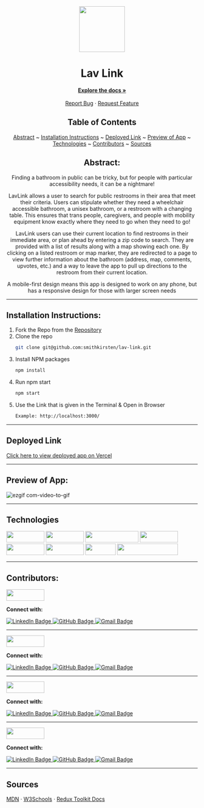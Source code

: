<div align="center">

<img src="https://user-images.githubusercontent.com/113261334/221386582-8a049597-9571-49ce-b800-ce30b7f3bd69.png" width="120" height="120">
  
# Lav Link
  

</div>

  <p align="center">
    <a href="https://github.com/smithkirsten/lav-link"><strong>Explore the docs »</strong></a>
    <br />
    <br />
    <a href="https://github.com/smithkirsten/lav-link/issues">Report Bug</a>
    ·
    <a href="https://github.com/smithkirsten/lav-link/issues">Request Feature</a>
  </p>

</div>

<div align="center">

## Table of Contents

[Abstract](#abstract) ~
[Installation Instructions](#installation-instructions) ~
[Deployed Link](#deployed-link) ~
[Preview of App](#preview-of-app) ~
[Technologies](#technologies) ~
[Contributors](#contributors) ~
[Sources](#sources)

</div>

<div align="center">

## Abstract:

[//]: <> (Briefly describe what you built and its features. What problem is the app solving? How does this application solve that problem?)

Finding a bathroom in public can be tricky, but for people with particular accessibility needs, it can be a nightmare!

LavLink allows a user to search for public restrooms in their area that meet their criteria. Users can stipulate whether they need a wheelchair accessible bathroom, a unisex bathroom, or a restroom with a changing table. This ensures that trans people, caregivers, and people with mobility equipment know exactly where they need to go when they need to go!

LavLink users can use their current location to find restrooms in their immediate area, or plan ahead by entering a zip code to search. They are provided with a list of results along with a map showing each one. By clicking on a listed restroom or map marker, they are redirected to a page to view further information about the bathroom (address, map, comments, upvotes, etc.) and a way to leave the app to pull up directions to the restroom from their current location.

A mobile-first design means this app is designed to work on any phone, but has a responsive design for those with larger screen needs

 
  
</div>

---

## Installation Instructions:

[//]: <> (What steps does a person have to take to get your app cloned down and running?)

1. Fork the Repo from the [Repository](https://github.com/smithkirsten/lav-link)
2. Clone the repo
   ```sh
   git clone git@github.com:smithkirsten/lav-link.git
   ```
3. Install NPM packages
   ```sh
   npm install
   ```
4. Run npm start
   ```sh
   npm start
   ```
5. Use the Link that is given in the Terminal & Open in Browser
   ```sh
   Example: http://localhost:3000/
   ```

---
  
## Deployed Link

[Click here to view deployed app on Vercel](https://lav-link-smithkirsten.vercel.app/)

---

## Preview of App:
[//]: <> (Provide ONE gif or screenshot of your application - choose the "coolest" piece of functionality to show off.)

 
 ![ezgif com-video-to-gif](https://user-images.githubusercontent.com/113261334/221386610-b01bd089-a587-49bf-bd4d-c2ef6916606f.gif)


  

---

## Technologies

<div>
  <img src="https://img.shields.io/badge/-react-333333?logo=react&style=for-the-badge" width="100" height="30"/>
  <img src="https://img.shields.io/badge/-redux-593d88?logo=redux&style=for-the-badge" width="100" height="30"/>  
  <img src="https://img.shields.io/badge/-react%20router-f44250?logo=react%20router&logoColor=white&style=for-the-badge" width="140" height="30"/>
  <img src="https://img.shields.io/badge/-cypress-007780?logo=cypress&logoColor=white&style=for-the-badge" width="100" height="30"/>
  <img src="https://img.shields.io/badge/-CSS3-315780?logo=css3&style=for-the-badge" width="100" height="30"/>
  <img src="https://img.shields.io/badge/-sass-c69?logo=sass&logoColor=white&style=for-the-badge" width="100" height="30"/>  
  <img src="https://img.shields.io/badge/-npm-c12127?logo=npm&logoColor=white&style=for-the-badge" width="80"  height="30"/>
  <img src="https://img.shields.io/badge/-google%20maps%20api-1a73e8?logo=google&logoColor=white&style=for-the-badge" width="160"  height="30"/>
</div>

---

## Contributors:

[//]: <> (Who worked on this application? Link to their GitHubs.)

<div>
  <img src="https://img.shields.io/badge/-Kirsten%20Smith-B2AC88" height="30" width="100">
  <p><strong>Connect with:</strong></p>
  <a href="https://www.linkedin.com/in/kirsten-stamm-smith/"> 
    <img src="https://img.shields.io/badge/LinkedIn-blue?style=for-the-badge&logo=linkedin&logoColor=white" alt="LinkedIn Badge"/>
  </a>
  <a href="https://github.com/smithkirsten">
    <img src="https://img.shields.io/badge/-github-black?style=for-the-badge&logo=github&logoColor=white" alt="GitHub Badge">
  </a>
  <a href="mailto: brownsmith.kirsten@gmail.com">
    <img src="https://img.shields.io/badge/-gmail-red?style=for-the-badge&logo=gmail&logoColor=white" alt="Gmail Badge">
  </a>

---
  
  <img src="https://img.shields.io/badge/-Tristin%20Sorrells-c4a4a3" height="30" width="100">
  <p><strong>Connect with:</strong></p>
  <a href="https://www.linkedin.com/in/tristinsorrells/"> 
    <img src="https://img.shields.io/badge/LinkedIn-blue?style=for-the-badge&logo=linkedin&logoColor=white" alt="LinkedIn Badge"/>
  </a>
  <a href="https://github.com/Tristinsorrells1">
    <img src="https://img.shields.io/badge/-github-black?style=for-the-badge&logo=github&logoColor=white" alt="GitHub Badge">
  </a>
  <a href="mailto: tristinsorrells1@gmail.com">
    <img src="https://img.shields.io/badge/-gmail-red?style=for-the-badge&logo=gmail&logoColor=white" alt="Gmail Badge">
  </a>
</div>

---
  
  <img src="https://img.shields.io/badge/-Rick%20Vermeil-3a5311" height="30" width="100">
  <p><strong>Connect with:</strong></p>
  <a href="https://www.linkedin.com/in/rick-vermeil-b93581159/"> 
    <img src="https://img.shields.io/badge/LinkedIn-blue?style=for-the-badge&logo=linkedin&logoColor=white" alt="LinkedIn Badge"/>
  </a>
  <a href="https://github.com/RickV85">
    <img src="https://img.shields.io/badge/-github-black?style=for-the-badge&logo=github&logoColor=white" alt="GitHub Badge">
  </a>
  <a href="mailto: rickv85@gmail.com">
    <img src="https://img.shields.io/badge/-gmail-red?style=for-the-badge&logo=gmail&logoColor=white" alt="Gmail Badge">
  </a>
</div>

---
  
  <img src="https://img.shields.io/badge/-Rae%20Gebhart-006a89" height="30" width="100">
  <p><strong>Connect with:</strong></p>
  <a href="https://www.linkedin.com/in/rae-gebhart/"> 
    <img src="https://img.shields.io/badge/LinkedIn-blue?style=for-the-badge&logo=linkedin&logoColor=white" alt="LinkedIn Badge"/>
  </a>
  <a href="https://github.com/rae-107">
    <img src="https://img.shields.io/badge/-github-black?style=for-the-badge&logo=github&logoColor=white" alt="GitHub Badge">
  </a>
  <a href="mailto: raegebhart@gmail.com">
    <img src="https://img.shields.io/badge/-gmail-red?style=for-the-badge&logo=gmail&logoColor=white" alt="Gmail Badge">
  </a>
</div>

---


## Sources

[MDN](https://developer.mozilla.org/en-US/) · [W3Schools](https://www.w3schools.com/) · [Redux Toolkit Docs](https://redux-toolkit.js.org/)

